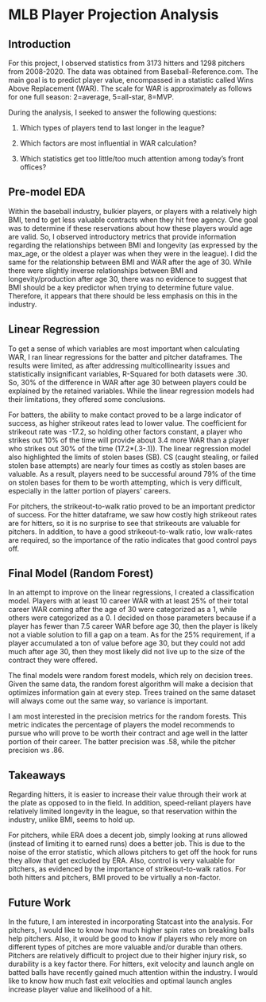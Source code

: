 # MLB Player Projection Analysis

## Introduction
For this project, I observed statistics from 3173 hitters and 1298 pitchers from 2008-2020. The data was obtained from Baseball-Reference.com. The main goal is to predict player value, encompassed in a statistic called Wins Above Replacement (WAR). The scale for WAR is approximately as follows for one full season: 2=average, 5=all-star, 8=MVP.

During the analysis, I seeked to answer the following questions:
1. Which types of players tend to last longer in the league?

2. Which factors are most influential in WAR calculation?

3. Which statistics get too little/too much attention among today’s front offices?


## Pre-model EDA
Within the baseball industry, bulkier players, or players with a relatively high BMI, tend to get less valuable contracts when they hit free agency. One goal was to determine if these reservations about how these players would age are valid. So, I observed introductory metrics that provide information regarding the relationships between BMI and longevity (as expressed by the max_age, or the oldest a player was when they were in the league). I did the same for the relationship between BMI and WAR after the age of 30. While there were slightly inverse relationships between BMI and longevity/production after age 30, there was no evidence to suggest that BMI should be a key predictor when trying to determine future value. Therefore, it appears that there should be less emphasis on this in the industry.

## Linear Regression
To get a sense of which variables are most important when calculating WAR, I ran linear regressions for the batter and pitcher dataframes. The results were limited, as after addressing multicollinearity issues and statistically insignificant variables, R-Squared for both datasets were .30. So, 30% of the difference in WAR after age 30 between players could be explained by the retained variables. While the linear regression models had their limitations, they offered some conclusions.

For batters, the ability to make contact proved to be a large indicator of success, as higher strikeout rates lead to lower value. The coefficient for strikeout rate was -17.2, so holding other factors constant, a player who strikes out 10% of the time will provide about 3.4 more WAR than a player who strikes out 30% of the time (17.2*(.3-.1)). The linear regression model also highlighted the limits of stolen bases (SB). CS (caught stealing, or failed stolen base attempts) are nearly four times as costly as stolen bases are valuable. As a result, players need to be successful around 79% of the time on stolen bases for them to be worth attempting, which is very difficult, especially in the latter portion of players' careers.

For pitchers, the strikeout-to-walk ratio proved to be an important predictor of success. For the hitter dataframe, we saw how costly high strikeout rates are for hitters, so it is no surprise to see that strikeouts are valuable for pitchers. In addition, to have a good strikeout-to-walk ratio, low walk-rates are required, so the importance of the ratio indicates that good control pays off.

## Final Model (Random Forest)
In an attempt to improve on the linear regressions, I created a classification model. Players with at least 10 career WAR with at least 25% of their total career WAR coming after the age of 30 were categorized as a 1, while others were categorized as a 0. I decided on those parameters because if a player has fewer than 7.5 career WAR before age 30, then the player is likely not a viable solution to fill a gap on a team. As for the 25% requirement, if a player accumulated a ton of value before age 30, but they could not add much after age 30, then they most likely did not live up to the size of the contract they were offered.

The final models were random forest models, which rely on decision trees. Given the same data, the random forest algorithm will make a decision that optimizes information gain at every step. Trees trained on the same dataset will always come out the same way, so variance is important.

I am most interested in the precision metrics for the random forests. This metric indicates the percentage of players the model recommends to pursue who will prove to be worth their contract and age well in the latter portion of their career. The batter precision was .58, while the pitcher precision ws .86.

## Takeaways
Regarding hitters, it is easier to increase their value through their work at the plate as opposed to in the field. In addition, speed-reliant players have relatively limited longevity in the league, so that reservation within the industry, unlike BMI, seems to hold up.

For pitchers, while ERA does a decent job, simply looking at runs allowed (instead of limiting it to earned runs) does a better job. This is due to the noise of the error statistic, which allows pitchers to get off the hook for runs they allow that get excluded by ERA. Also, control is very valuable for pitchers, as evidenced by the importance of strikeout-to-walk ratios. For both hitters and pitchers, BMI proved to be virtually a non-factor.

## Future Work
In the future, I am interested in incorporating Statcast into the analysis. For pitchers, I would like to know how much higher spin rates on breaking balls help pitchers. Also, it would be good to know if players who rely more on different types of pitches are more valuable and/or durable than others. Pitchers are relatively difficult to project due to their higher injury risk, so durability is a key factor there. For hitters, exit velocity and launch angle on batted balls have recently gained much attention within the industry. I would like to know how much fast exit velocities and optimal launch angles increase player value and likelihood of a hit.

